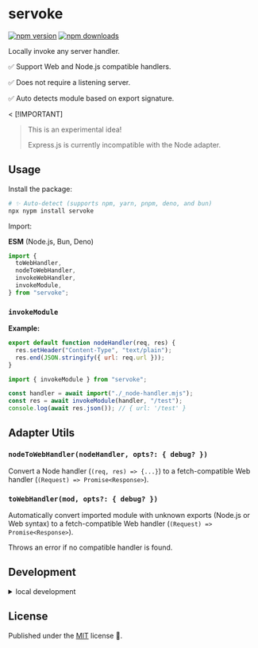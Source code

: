 # servoke

<!-- automd:badges color=yellow -->

[![npm version](https://img.shields.io/npm/v/servoke?color=yellow)](https://npmjs.com/package/servoke)
[![npm downloads](https://img.shields.io/npm/dm/servoke?color=yellow)](https://npm.chart.dev/servoke)

<!-- /automd -->

Locally invoke any server handler.

✅ Support Web and Node.js compatible handlers.

✅ Does not require a listening server.

✅ Auto detects module based on export signature.

< [!IMPORTANT]

> This is an experimental idea!
>
> Express.js is currently incompatible with the Node adapter.

## Usage

Install the package:

```sh
# ✨ Auto-detect (supports npm, yarn, pnpm, deno, and bun)
npx nypm install servoke
```

Import:

<!-- automd:jsimport src="./src/index.ts" -->

**ESM** (Node.js, Bun, Deno)

```js
import {
  toWebHandler,
  nodeToWebHandler,
  invokeWebHandler,
  invokeModule,
} from "servoke";
```

<!-- /automd -->

### `invokeModule`

**Example:**

<!-- automd:file code src="./examples/_node-handler.mjs" -->

```mjs [_node-handler.mjs]
export default function nodeHandler(req, res) {
  res.setHeader("Content-Type", "text/plain");
  res.end(JSON.stringify({ url: req.url }));
}
```

<!-- /automd -->

<!-- automd:file code src="./examples/invoke-module.mjs" -->

```mjs [invoke-module.mjs]
import { invokeModule } from "servoke";

const handler = await import("./_node-handler.mjs");
const res = await invokeModule(handler, "/test");
console.log(await res.json()); // { url: '/test' }
```

<!-- /automd -->

## Adapter Utils

<!-- automd:jsdocs src="./src/adapter.ts" -->

### `nodeToWebHandler(nodeHandler, opts?: { debug? })`

Convert a Node handler (`(req, res) => {...}`) to a fetch-compatible Web handler (`(Request) => Promise<Response>`).

### `toWebHandler(mod, opts?: { debug? })`

Automatically convert imported module with unknown exports (Node.js or Web syntax) to a fetch-compatible Web handler (`(Request) => Promise<Response>`).

Throws an error if no compatible handler is found.

<!-- /automd -->

## Development

<details>

<summary>local development</summary>

- Clone this repository
- Install the latest LTS version of [Node.js](https://nodejs.org/en/)
- Enable [Corepack](https://github.com/nodejs/corepack) using `corepack enable`
- Install dependencies using `pnpm install`
- Run interactive tests using `pnpm dev`

</details>

## License

Published under the [MIT](https://github.com/unjs/servoke/blob/main/LICENSE) license 💛.
